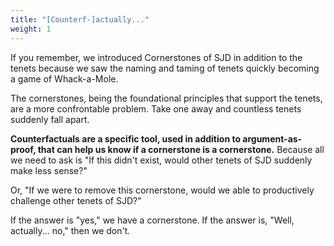 ```yaml
---
title: "[Counterf-]actually..."
weight: 1
---
```


If you remember, we introduced Cornerstones of SJD in addition to the tenets because we saw the naming and taming of tenets quickly becoming a game of Whack-a-Mole.

The cornerstones, being the foundational principles that support the tenets, are a more confrontable problem. Take one away and countless tenets suddenly fall apart.

**Counterfactuals are a specific tool, used in addition to argument-as-proof, that can help us know if a cornerstone is a cornerstone.** Because all we need to ask is "If this didn't exist, would other tenets of SJD suddenly make less sense?"

Or, "If we were to remove this cornerstone, would we able to productively challenge other tenets of SJD?"

If the answer is "yes," we have a cornerstone. If the answer is, "Well, actually... no," then we don't.
